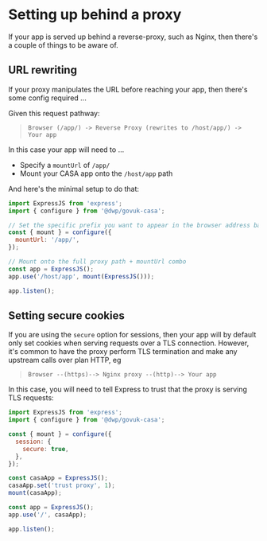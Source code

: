 # Setting up behind a proxy

If your app is served up behind a reverse-proxy, such as Nginx, then there's a couple of things to be aware of.

## URL rewriting

If your proxy manipulates the URL before reaching your app, then there's some config required ...

Given this request pathway:

> `Browser (/app/) -> Reverse Proxy (rewrites to /host/app/) -> Your app`

In this case your app will need to ...

* Specify a `mountUrl` of `/app/`
* Mount your CASA app onto the `/host/app` path

And here's the minimal setup to do that:

```javascript
import ExpressJS from 'express';
import { configure } from '@dwp/govuk-casa';

// Set the specific prefix you want to appear in the browser address bar
const { mount } = configure({
  mountUrl: '/app/',
});

// Mount onto the full proxy path + mountUrl combo
const app = ExpressJS();
app.use('/host/app', mount(ExpressJS()));

app.listen();
```

## Setting secure cookies

If you are using the `secure` option for sessions, then your app will by default only set cookies when serving requests over a TLS connection. However, it's common to have the proxy perform TLS termination and make any upstream calls over plan HTTP, eg

> `Browser --(https)--> Nginx proxy --(http)--> Your app`

In this case, you will need to tell Express to trust that the proxy is serving TLS requests:

```javascript
import ExpressJS from 'express';
import { configure } from '@dwp/govuk-casa';

const { mount } = configure({
  session: {
    secure: true,
  },
});

const casaApp = ExpressJS();
casaApp.set('trust proxy', 1);
mount(casaApp);

const app = ExpressJS();
app.use('/', casaApp);

app.listen();
```
